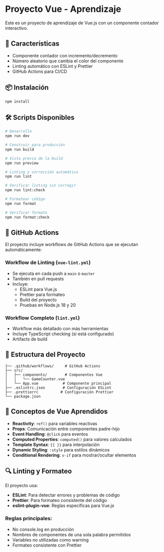 # Proyecto Vue - Aprendizaje

Este es un proyecto de aprendizaje de Vue.js con un componente contador interactivo.

## 🚀 Características

- Componente contador con incremento/decremento
- Número aleatorio que cambia el color del componente
- Linting automático con ESLint y Prettier
- GitHub Actions para CI/CD

## 📦 Instalación

```bash
npm install
```

## 🛠️ Scripts Disponibles

```bash
# Desarrollo
npm run dev

# Construir para producción
npm run build

# Vista previa de la build
npm run preview

# Linting y corrección automática
npm run lint

# Verificar linting sin corregir
npm run lint:check

# Formatear código
npm run format

# Verificar formato
npm run format:check
```

## 🔧 GitHub Actions

El proyecto incluye workflows de GitHub Actions que se ejecutan automáticamente:

### Workflow de Linting (`vue-lint.yml`)
- Se ejecuta en cada push a `main` o `master`
- También en pull requests
- Incluye:
  - ESLint para Vue.js
  - Prettier para formateo
  - Build del proyecto
  - Pruebas en Node.js 18 y 20

### Workflow Completo (`lint.yml`)
- Workflow más detallado con más herramientas
- Incluye TypeScript checking (si está configurado)
- Artifacts de build

## 📁 Estructura del Proyecto

```
├── .github/workflows/     # GitHub Actions
├── src/
│   ├── components/        # Componentes Vue
│   │   └── GameCounter.vue
│   └── App.vue           # Componente principal
├── .eslintrc.json        # Configuración ESLint
├── .prettierrc          # Configuración Prettier
└── package.json
```

## 🎯 Conceptos de Vue Aprendidos

- **Reactivity**: `ref()` para variables reactivas
- **Props**: Comunicación entre componentes padre-hijo
- **Event Handling**: `@click` para eventos
- **Computed Properties**: `computed()` para valores calculados
- **Template Syntax**: `{{ }}` para interpolación
- **Dynamic Styling**: `:style` para estilos dinámicos
- **Conditional Rendering**: `v-if` para mostrar/ocultar elementos

## 🔍 Linting y Formateo

El proyecto usa:
- **ESLint**: Para detectar errores y problemas de código
- **Prettier**: Para formateo consistente del código
- **eslint-plugin-vue**: Reglas específicas para Vue.js

### Reglas principales:
- No console.log en producción
- Nombres de componentes de una sola palabra permitidos
- Variables no utilizadas como warning
- Formateo consistente con Prettier
